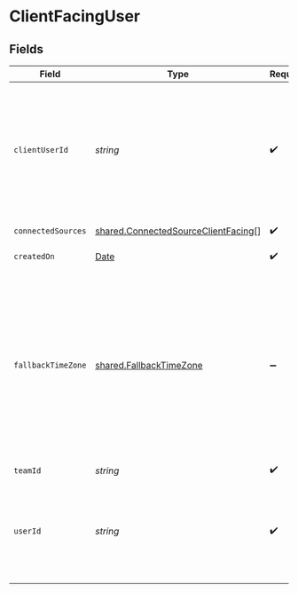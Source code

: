 # ClientFacingUser


## Fields

| Field                                                                                                                                                                                                                                                                                                                      | Type                                                                                                                                                                                                                                                                                                                       | Required                                                                                                                                                                                                                                                                                                                   | Description                                                                                                                                                                                                                                                                                                                |
| -------------------------------------------------------------------------------------------------------------------------------------------------------------------------------------------------------------------------------------------------------------------------------------------------------------------------- | -------------------------------------------------------------------------------------------------------------------------------------------------------------------------------------------------------------------------------------------------------------------------------------------------------------------------- | -------------------------------------------------------------------------------------------------------------------------------------------------------------------------------------------------------------------------------------------------------------------------------------------------------------------------- | -------------------------------------------------------------------------------------------------------------------------------------------------------------------------------------------------------------------------------------------------------------------------------------------------------------------------- |
| `clientUserId`                                                                                                                                                                                                                                                                                                             | *string*                                                                                                                                                                                                                                                                                                                   | :heavy_check_mark:                                                                                                                                                                                                                                                                                                         | A unique ID representing the end user. Typically this will be a user ID from your application. Personally identifiable information, such as an email address or phone number, should not be used in the client_user_id.                                                                                                    |
| `connectedSources`                                                                                                                                                                                                                                                                                                         | [shared.ConnectedSourceClientFacing](../../models/shared/connectedsourceclientfacing.md)[]                                                                                                                                                                                                                                 | :heavy_check_mark:                                                                                                                                                                                                                                                                                                         | A list of the users connected sources.                                                                                                                                                                                                                                                                                     |
| `createdOn`                                                                                                                                                                                                                                                                                                                | [Date](https://developer.mozilla.org/en-US/docs/Web/JavaScript/Reference/Global_Objects/Date)                                                                                                                                                                                                                              | :heavy_check_mark:                                                                                                                                                                                                                                                                                                         | When your item is created                                                                                                                                                                                                                                                                                                  |
| `fallbackTimeZone`                                                                                                                                                                                                                                                                                                         | [shared.FallbackTimeZone](../../models/shared/fallbacktimezone.md)                                                                                                                                                                                                                                                         | :heavy_minus_sign:                                                                                                                                                                                                                                                                                                         | <br/>    Fallback time zone of the user, in the form of a valid IANA tzdatabase identifier (e.g., `Europe/London` or `America/Los_Angeles`).<br/>    Used when pulling data from sources that are completely time zone agnostic (e.g., all time is relative to UTC clock, without any time zone attributions on data points).<br/>     |
| `teamId`                                                                                                                                                                                                                                                                                                                   | *string*                                                                                                                                                                                                                                                                                                                   | :heavy_check_mark:                                                                                                                                                                                                                                                                                                         | Your team id.                                                                                                                                                                                                                                                                                                              |
| `userId`                                                                                                                                                                                                                                                                                                                   | *string*                                                                                                                                                                                                                                                                                                                   | :heavy_check_mark:                                                                                                                                                                                                                                                                                                         | User id returned by vital create user request. This id should be stored in your database against the user and used for all interactions with the vital api.                                                                                                                                                                |